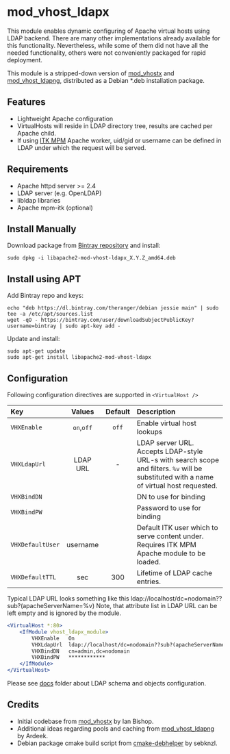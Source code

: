 mod_vhost_ldapx
===============
This module enables dynamic configuring of Apache virtual hosts using LDAP backend. There are many other implementations already available for
this functionality. Nevertheless, while some of them did not have all the needed functionality, others were not conveniently packaged for rapid deployment.

This module is a stripped-down version of [mod_vhostx](https://github.com/porjo/mod_vhostx) and [mod_vhost_ldapng](https://github.com/Ardeek/mod-vhost-ldap-ng), distributed as a Debian *.deb installation package.

Features
--------
* Lightweight Apache configuration
* VirtualHosts will reside in LDAP directory tree, results are cached per Apache child.
* If using [ITK MPM](http://mpm-itk.sesse.net) Apache worker, uid/gid or username can be defined in LDAP under which the request will be served.

Requirements
------------
* Apache httpd server >= 2.4
* LDAP server (e.g. OpenLDAP)
* libldap libraries
* Apache mpm-itk (optional)

Install Manually
----------------
Download package from [Bintray repository](https://bintray.com/theranger/debian/mod_vhost_ldapx/_latestVersion) and install:
```
sudo dpkg -i libapache2-mod-vhost-ldapx_X.Y.Z_amd64.deb
```

Install using APT
-----------------
Add Bintray repo and keys:
```
echo "deb https://dl.bintray.com/theranger/debian jessie main" | sudo tee -a /etc/apt/sources.list
wget -qO - https://bintray.com/user/downloadSubjectPublicKey?username=bintray | sudo apt-key add -
```
Update and install:
```
sudo apt-get update
sudo apt-get install libapache2-mod-vhost-ldapx
```

Configuration
-------------
Following configuration directives are supported in `<VirtualHost />`

Key					| Values		| Default	| Description
:---				| :---:			| :---:		| :---
`VHXEnable`			| `on`,`off`	| `off`   	| Enable virtual host lookups
`VHXLdapUrl`		| LDAP URL		| - | LDAP server URL. Accepts LDAP-style URL-s with search scope and filters. `%v` will be substituted with a name of virtual host requested.
`VHXBindDN`			| 				|			| DN to use for binding
`VHXBindPW`			|				|			| Password to use for binding
`VHXDefaultUser`	| username		| 			| Default ITK user which to serve content under. Requires ITK MPM Apache module to be loaded.
`VHXDefaultTTL`		| sec			| 300 		| Lifetime of LDAP cache entries.

Typical LDAP URL looks something like this ldap://localhost/dc=nodomain??sub?(apacheServerName=%v)
Note, that attribute list in LDAP URL can be left empty and is ignored by the module.

```apache
<VirtualHost *:80>
	<IfModule vhost_ldapx_module>
		VHXEnable	On
		VHXLdapUrl	ldap://localhost/dc=nodomain??sub?(apacheServerName=%v)
		VHXBindDN	cn=admin,dc=nodomain
		VHXBindPW	************
	</IfModule>
</VirtualHost>
```
Please see [docs](https://github.com/theranger/mod_vhost_ldapx/tree/dev/doc) folder about LDAP schema and objects configuration.

Credits
--------
* Initial codebase from [mod_vhostx](https://github.com/porjo/mod_vhostx) by Ian Bishop.
* Additional ideas regarding pools and caching from [mod_vhost_ldapng](https://github.com/Ardeek/mod-vhost-ldap-ng) by Ardeek.
* Debian package cmake build script from [cmake-debhelper](https://github.com/sebknzl/cmake-debhelper) by sebknzl.
